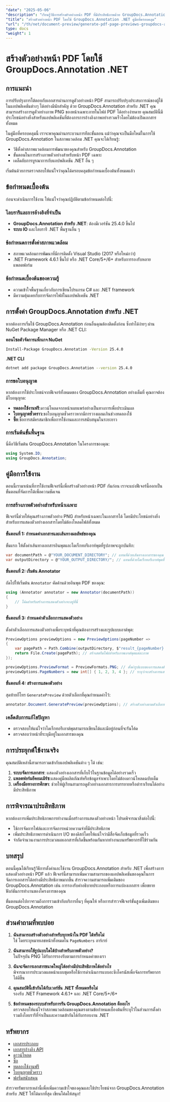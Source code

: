```yaml
---
"date": "2025-05-06"
"description": "เรียนรู้วิธีการสร้างตัวอย่างหน้า PDF ที่มีประสิทธิภาพด้วย GroupDocs.Annotation สำหรับ .NET ปรับปรุงการโต้ตอบเอกสารและปรับปรุงเวิร์กโฟลว์ของคุณ"
"title": "สร้างตัวอย่างหน้า PDF โดยใช้ GroupDocs.Annotation .NET คู่มือที่ครอบคลุม"
"url": "/th/net/document-preview/generate-pdf-page-previews-groupdocs-annotation-net/"
type: docs
"weight": 1
---
```


# สร้างตัวอย่างหน้า PDF โดยใช้ GroupDocs.Annotation .NET

## การแนะนำ

การปรับปรุงการโต้ตอบกับเอกสารผ่านการดูตัวอย่างหน้า PDF สามารถปรับปรุงประสบการณ์ของผู้ใช้ในแอปพลิเคชันต่างๆ ได้อย่างมีนัยสำคัญ ด้วย GroupDocs.Annotation สำหรับ .NET คุณสามารถสร้างการดูตัวอย่างภาพ PNG ของหน้าเฉพาะภายในไฟล์ PDF ได้อย่างง่ายดาย คุณสมบัตินี้มีประโยชน์อย่างยิ่งสำหรับแอปพลิเคชันที่ต้องการการอ้างอิงภาพอย่างรวดเร็วโดยไม่ต้องเปิดเอกสารทั้งหมด

ในคู่มือที่ครอบคลุมนี้ เราจะพาคุณผ่านกระบวนการทีละขั้นตอน แม้ว่าคุณจะเป็นมือใหม่ในการใช้ GroupDocs.Annotation ในสภาพแวดล้อม .NET คุณจะได้เรียนรู้:
- วิธีตั้งค่าสภาพแวดล้อมการพัฒนาของคุณสำหรับ GroupDocs.Annotation
- ขั้นตอนในการสร้างภาพตัวอย่างสำหรับหน้า PDF เฉพาะ
- เคล็ดลับการบูรณาการกับแอปพลิเคชัน .NET อื่น ๆ

เริ่มต้นด้วยการตรวจสอบให้แน่ใจว่าคุณได้ครอบคลุมข้อกำหนดเบื้องต้นทั้งหมดแล้ว

## ข้อกำหนดเบื้องต้น

ก่อนจะดำเนินการใช้งาน ให้แน่ใจว่าคุณปฏิบัติตามข้อกำหนดต่อไปนี้:

### ไลบรารีและการอ้างอิงที่จำเป็น

- **GroupDocs.Annotation สำหรับ .NET**: ต้องมีเวอร์ชัน 25.4.0 ขึ้นไป
- **ระบบ IO** และไลบรารี .NET พื้นฐานอื่น ๆ

### ข้อกำหนดการตั้งค่าสภาพแวดล้อม

- สภาพแวดล้อมการพัฒนาที่มีการติดตั้ง Visual Studio (2017 หรือใหม่กว่า)
- .NET Framework 4.6.1 ขึ้นไป หรือ .NET Core/5+/6+ สำหรับการรองรับหลายแพลตฟอร์ม

### ข้อกำหนดเบื้องต้นของความรู้

- ความเข้าใจพื้นฐานเกี่ยวกับการเขียนโปรแกรม C# และ .NET framework
- มีความคุ้นเคยกับการจัดการไฟล์ในแอปพลิเคชัน .NET

## การตั้งค่า GroupDocs.Annotation สำหรับ .NET

หากต้องการเริ่มใช้ GroupDocs.Annotation ก่อนอื่นคุณต้องติดตั้งก่อน ซึ่งทำได้ง่ายๆ ผ่าน NuGet Package Manager หรือ .NET CLI:

**คอนโซลตัวจัดการแพ็กเกจ NuGet**
```bash
Install-Package GroupDocs.Annotation -Version 25.4.0
```

**.NET CLI**
```bash
dotnet add package GroupDocs.Annotation --version 25.4.0
```

### การขอใบอนุญาต

หากต้องการใช้ประโยชน์จากฟีเจอร์ทั้งหมดของ GroupDocs.Annotation อย่างเต็มที่ คุณอาจต้องมีใบอนุญาต:
- **ทดลองใช้งานฟรี**:ดาวน์โหลดจากหน้าเผยแพร่อย่างเป็นทางการเพื่อประเมินผล
- **ใบอนุญาตชั่วคราว**:ขอใบอนุญาตชั่วคราวหากมีการวางแผนเกินช่วงทดลองใช้
- **ซื้อ**:ซื้อการสมัครสมาชิกเพื่อการใช้งานและการสนับสนุนในระยะยาว

### การเริ่มต้นขั้นพื้นฐาน

นี่คือวิธีเริ่มต้น GroupDocs.Annotation ในโครงการของคุณ:
```csharp
using System.IO;
using GroupDocs.Annotation;
```

## คู่มือการใช้งาน

ตอนนี้เรามาเน้นที่การใช้งานฟีเจอร์นี้เพื่อสร้างตัวอย่างหน้า PDF กันก่อน เราจะแบ่งฟีเจอร์นี้ออกเป็นขั้นตอนที่จัดการได้เพื่อความชัดเจน

### การสร้างภาพตัวอย่างสำหรับหน้าเฉพาะ

ฟีเจอร์นี้ช่วยให้คุณสร้างภาพตัวอย่าง PNG สำหรับหน้าเฉพาะในเอกสารได้ โดยมีประโยชน์อย่างยิ่งสำหรับการแสดงตัวอย่างเอกสารโดยไม่ต้องโหลดไฟล์ทั้งหมด

#### ขั้นตอนที่ 1: กำหนดค่าเอกสารและเส้นทางผลลัพธ์ของคุณ

ขั้นแรก ให้ตั้งค่าเส้นทางเอกสารอินพุตและไดเร็กทอรีเอาท์พุตที่รูปภาพจะถูกบันทึก:
```csharp
var documentPath = @"YOUR_DOCUMENT_DIRECTORY"; // แทนที่ด้วยเส้นทางเอกสารของคุณ
var outputDirectory = @"YOUR_OUTPUT_DIRECTORY/"; // แทนที่ด้วยไดเร็กทอรีเอาท์พุตที่คุณต้องการ
```

#### ขั้นตอนที่ 2: เริ่มต้น Annotator

ถัดไปให้เริ่มต้น `Annotator` คัดค้านด้วยอินพุต PDF ของคุณ:
```csharp
using (Annotator annotator = new Annotator(documentPath))
{
    // โค้ดสำหรับสร้างการแสดงตัวอย่างจะอยู่ที่นี่
}
```

#### ขั้นตอนที่ 3: กำหนดค่าตัวเลือกการแสดงตัวอย่าง

ตั้งค่าตัวเลือกการแสดงตัวอย่างเพื่อระบุหน้าที่คุณต้องการสร้างและรูปแบบเอาต์พุต:
```csharp
PreviewOptions previewOptions = new PreviewOptions(pageNumber =>
{
    var pagePath = Path.Combine(outputDirectory, $"result_{pageNumber}.png");
    return File.Create(pagePath); // สร้างสตรีมไฟล์สำหรับภาพเอาต์พุตแต่ละภาพ
});

previewOptions.PreviewFormat = PreviewFormats.PNG; // ตั้งค่ารูปแบบของการแสดงตัวอย่างเป็น PNG
previewOptions.PageNumbers = new int[] { 1, 2, 3, 4 }; // ระบุว่าจะสร้างการแสดงตัวอย่างสำหรับหน้าใด
```

#### ขั้นตอนที่ 4: สร้างการแสดงตัวอย่าง

สุดท้ายก็โทร `GeneratePreview` ด้วยตัวเลือกที่คุณกำหนดค่าไว้:
```csharp
annotator.Document.GeneratePreview(previewOptions); // สร้างตัวอย่างตามตัวเลือกที่กำหนดค่าไว้
```

### เคล็ดลับการแก้ไขปัญหา

- ตรวจสอบให้แน่ใจว่าไดเร็กทอรีเอาต์พุตสามารถเขียนได้และมีอยู่ก่อนที่จะรันโค้ด
- ตรวจสอบว่าหน้าที่ระบุมีอยู่ในเอกสารของคุณ

## การประยุกต์ใช้งานจริง

คุณสมบัติเหล่านี้สามารถรวมเข้ากับแอปพลิเคชันต่าง ๆ ได้ เช่น:
1. **ระบบจัดการเอกสาร**: แสดงตัวอย่างเอกสารที่เก็บไว้ในฐานข้อมูลได้อย่างรวดเร็ว
2. **แพลตฟอร์มอีคอมเมิร์ซ**:แสดงคู่มือผลิตภัณฑ์หรือข้อมูลจำเพาะโดยไม่ต้องดาวน์โหลดฉบับเต็ม
3. **เครื่องมือทางการศึกษา**: ช่วยให้ผู้เรียนสามารถดูตัวอย่างเอกสารการบรรยายหรือตำราเรียนได้อย่างมีประสิทธิภาพ

## การพิจารณาประสิทธิภาพ

หากต้องการเพิ่มประสิทธิภาพการทำงานเมื่อสร้างการแสดงตัวอย่างหน้า โปรดพิจารณาสิ่งต่อไปนี้:
- ใช้การจัดการไฟล์และการจัดการหน่วยความจำที่มีประสิทธิภาพ
- เพิ่มประสิทธิภาพการดำเนินการ I/O ของดิสก์โดยให้แน่ใจว่ามีสื่อจัดเก็บข้อมูลที่รวดเร็ว
- จำกัดจำนวนงานการประมวลผลเอกสารที่เกิดขึ้นพร้อมกันหากทำงานบนทรัพยากรที่ใช้ร่วมกัน

## บทสรุป

ตอนนี้คุณได้เรียนรู้วิธีการตั้งค่าและใช้งาน GroupDocs.Annotation สำหรับ .NET เพื่อสร้างการแสดงตัวอย่างหน้า PDF แล้ว ฟีเจอร์นี้สามารถเพิ่มความสามารถของแอปพลิเคชันของคุณในการจัดการเอกสารได้อย่างมีประสิทธิภาพมากขึ้น สำรวจความสามารถเพิ่มเติมของ GroupDocs.Annotation เช่น การรองรับคำอธิบายประกอบหรือการแปลงเอกสาร เพื่อขยายฟังก์ชันการทำงานของโครงการของคุณ

ขั้นตอนต่อไปอาจรวมถึงการรวมเข้ากับบริการอื่นๆ ที่คุณให้ หรือการสำรวจฟีเจอร์ขั้นสูงเพิ่มเติมของ GroupDocs.Annotation

## ส่วนคำถามที่พบบ่อย

1. **ฉันสามารถสร้างตัวอย่างสำหรับทุกหน้าใน PDF ได้หรือไม่**  
   ใช่ โดยระบุหมายเลขหน้าทั้งหมดใน `PageNumbers` อาร์เรย์

2. **ฉันสามารถใช้รูปแบบใดได้บ้างสำหรับภาพตัวอย่าง?**  
   ในปัจจุบัน PNG ได้รับการรองรับตามการกำหนดค่าของเรา

3. **ฉันจะจัดการเอกสารขนาดใหญ่ได้อย่างมีประสิทธิภาพได้อย่างไร**  
   พิจารณาการประมวลผลหน้าแบบชุดหรือใช้การดำเนินการแบบอะซิงโครนัสเพื่อจัดการทรัพยากรได้ดีขึ้น

4. **คุณสมบัตินี้เข้ากันได้กับเวอร์ชัน .NET ทั้งหมดหรือไม่**  
   รองรับ .NET Framework 4.6.1+ และ .NET Core/5+/6+

5. **ข้อกำหนดของระบบสำหรับการรัน GroupDocs.Annotation คืออะไร**  
   ตรวจสอบให้แน่ใจว่าสภาพแวดล้อมของคุณตรงตามข้อกำหนดเบื้องต้นที่ระบุไว้ในส่วนการตั้งค่า รวมถึงไลบรารีที่จำเป็นและความเข้ากันได้กับกรอบงาน .NET

## ทรัพยากร

- [เอกสารประกอบ](https://docs.groupdocs.com/annotation/net/)
- [เอกสารอ้างอิง API](https://reference.groupdocs.com/annotation/net/)
- [ดาวน์โหลด](https://releases.groupdocs.com/annotation/net/)
- [ซื้อ](https://purchase.groupdocs.com/buy)
- [ทดลองใช้งานฟรี](https://releases.groupdocs.com/annotation/net/)
- [ใบอนุญาตชั่วคราว](https://purchase.groupdocs.com/temporary-license/)
- [ฟอรั่มสนับสนุน](https://forum.groupdocs.com/c/annotation/) 

สำรวจทรัพยากรเหล่านี้เพื่อเพิ่มความเข้าใจของคุณและใช้ประโยชน์จาก GroupDocs.Annotation สำหรับ .NET ให้ได้มากที่สุด เขียนโค้ดให้สนุก!